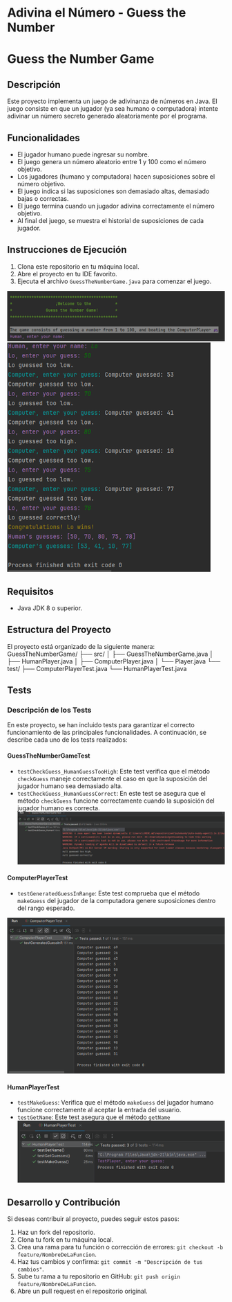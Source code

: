 # Adivina el Número - Guess the Number

# Guess the Number Game

## Descripción
Este proyecto implementa un juego de adivinanza de números en Java. El juego consiste en que un jugador (ya sea humano o computadora) intente adivinar un número secreto generado aleatoriamente por el programa.

## Funcionalidades
- El jugador humano puede ingresar su nombre.
- El juego genera un número aleatorio entre 1 y 100 como el número objetivo.
- Los jugadores (humano y computadora) hacen suposiciones sobre el número objetivo.
- El juego indica si las suposiciones son demasiado altas, demasiado bajas o correctas.
- El juego termina cuando un jugador adivina correctamente el número objetivo.
- Al final del juego, se muestra el historial de suposiciones de cada jugador.

## Instrucciones de Ejecución
1. Clona este repositorio en tu máquina local.
2. Abre el proyecto en tu IDE favorito.
3. Ejecuta el archivo `GuessTheNumberGame.java` para comenzar el juego.

![Imagen del juego](Juego1.png)
![Imagen del juego](juego2.png)


## Requisitos
- Java JDK 8 o superior.



## Estructura del Proyecto
El proyecto está organizado de la siguiente manera:
GuessTheNumberGame/
├── src/
│ ├── GuessTheNumberGame.java
│ ├── HumanPlayer.java
│ ├── ComputerPlayer.java
│ └── Player.java
└── test/
├── ComputerPlayerTest.java
└── HumanPlayerTest.java

## Tests

### Descripción de los Tests

En este proyecto, se han incluido tests para garantizar el correcto funcionamiento de las principales funcionalidades. A continuación, se describe cada uno de los tests realizados:

#### GuessTheNumberGameTest

- `testCheckGuess_HumanGuessTooHigh`: Este test verifica que el método `checkGuess` maneje correctamente el caso en que la suposición del jugador humano sea demasiado alta.
- `testCheckGuess_HumanGuessCorrect`: En este test se asegura que el método `checkGuess` funcione correctamente cuando la suposición del jugador humano es correcta.
![juegoTest3.png](juegoTest3.png)
#### ComputerPlayerTest

- `testGeneratedGuessInRange`: Este test comprueba que el método `makeGuess` del jugador de la computadora genere suposiciones dentro del rango esperado.

![juegoTest2.png](juegoTest2.png)
#### HumanPlayerTest

- `testMakeGuess`: Verifica que el método `makeGuess` del jugador humano funcione correctamente al aceptar la entrada del usuario.
- `testGetName`: Este test asegura que el método `getName`
![juegoTest1.png](juegoTest1.png)

## Desarrollo y Contribución
Si deseas contribuir al proyecto, puedes seguir estos pasos:
1. Haz un fork del repositorio.
2. Clona tu fork en tu máquina local.
3. Crea una rama para tu función o corrección de errores: `git checkout -b feature/NombreDeLaFuncion`.
4. Haz tus cambios y confirma: `git commit -m "Descripción de tus cambios"`.
5. Sube tu rama a tu repositorio en GitHub: `git push origin feature/NombreDeLaFuncion`.
6. Abre un pull request en el repositorio original.

